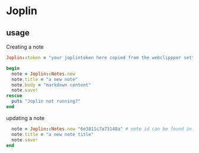 # Joplin


## usage

Creating a note
```ruby
Joplin::token = "your joplintoken here copied from the webclippper settings"

begin
  note = Joplin::Notes.new
  note.title = "a new note"
  note.body = "markdown content"
  note.save!
rescue
  puts "Joplin not running?"
end
```

updating a note
```ruby
  note = Joplin::Notes.new "6e3811c7a73148a" # note id can be found in the information of any note
  note.title = "a new note title"
  note.save!
end
```
